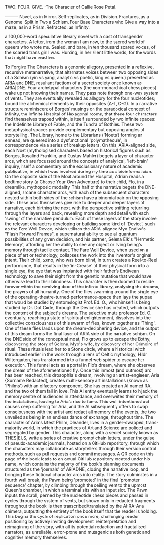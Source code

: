 
TWO.
FOUR.
GIVE.
-The Character of Callie Rose Petal.

———
Novel, as in Mirror.
Self-replicates, as in Division.
Fractures, as a Genome.
Split in
Two
a Schism.
Four
Base Characters who
Give
a way into
a maze, as in
a Prism.
Refracted,
as Infinity.


a 100,000-word speculative literary novel with a cast of transgender characters. A letter, from the woman I am now, to the sacred world of queers who wrote me. Sealed, and bare, in ten thousand scared voices, of the scarred trans girl I was. Hunting, in her silent little words, for the words that might have read her.



To Forgive The Characters is a genomic allegory, presented in a reflexive, recursive metanarrative, that alternates voices between two opposing sides of a Schism (yin vs yang, analytic vs poetic, king vs queen.) presented as ARIA and DNE, resultant factions of a secret society once known as ARIA|DNE. 
Four archetypal characters (the non-monarchical chess pieces) wake up not knowing their names. They pass note through one-way system of vents. They are eventually revealed as allegory for the four nucleotides; bound like alchemical elements by their opposites (A-T, C-G).
In a narrative structure reminiscent of Borges' musings on the paradoxical concept of infinity, the Infinite Hospital of Hexagonal rooms, that these four characters find themselves trapped within, is itself surrounded by two infinite spaces: the Indefinite Library of Fable, and the Tundra of Bothies. 
These two metaphysical spaces provide complementary but opposing angles of storytelling. The Library, home to the Librarians ('Noets') forming an ennead, are queered into a dysfunctional 'polymathecule', in correspondence via a series of breakup letters. On this, ARIA-aligned side, each Noet (mythologised characters based on historical figures such as Borges, Rosalind Franklin, and Gustav Mahler) begets a layer of character arcs, which are focussed around the concepts of analytical, 'left-brain' inquiry, itself a commentary on the exclusionary nature of academic publication, in which I was involved during my time as a bioinformatician. 
On the opposite side of the Moat around the Hospital, Adrian reads a bedtime story (a Choose Your Own Adventure) to their child, Flo, in a dreamlike, mythopoeic modality. This half of the narrative begets the DNE-aligned, arcane character arcs, with each of the subsequent characters nested within both sides of the schism have a binomial pair on the opposing side. These arcs themselves give rise to deeper and deeper layers of narrative, each birthing the next, with the perspective shifting returning through the layers and back, revealing more depth and detail with each 'swing' of the narrative pendulum. 
Each of these layers of the story involve the relevant characters developing or building some kind of 'Device', such as the Fare Well Device, which utilises the ARIA-aligned Myo Endive's "Flash Forward Frames", a supernatural ability to see all quantum possibilities of any given decision, and his partner, Selena Elk's "Hermetic Memory", affording her the ability to see any object or living being's memory through tactile contact. The Fare Well Device, when used on a piece of art or technology, collapses the work into the inventor's original intent. Their child, ⧖eno, who was born blind, in turn creates a Reel-to-Reel performance, that results in the 'in-Crease' of their physical form into a single eye, the eye that was implanted with their father's Endivean technology to save their sight from the genetic mutation that would have otherwise lead to their blindness. This character is then doomed to reside forever within the revolving door of the infinite library, analysing the dreams, the prayers of all humanity. One of the flies swarming around the single eye of the operating-theatre-turned-performance-space then lays the pupae that would be studied by entomologist Prof. Ed. O., who himself is being studied by Dr. Dot Code, through the Device she has created, which outputs the content of the subject's dreams. The selective mute professor Ed. O. eventually, reaching a state of spiritual enlightenment, dissolves into the collective consciousness of this swarm of flies, known together as 'Thing'. One of these flies lands upon the dream-deciphering device, and the output of this dream forms the final layer of ARIA side of the narrative schism. 
On the DNE side of the conceptual moat, Flo grows up to escape the Bothy, discovering the story of Selena, Myo's wife, by discovery of her Grimoire of ritual. These rituals lead her to a Stone circle, where a historical witch introduced earlier in the work through a lens of Celtic mythology, Hildr Wiltergarten, has transformed into a funnel web spider to escape her execution. This funnel acts as a portal in Flo's dream, where she observes the dream of the aforementioned fly. 
Once this inmost (and outmost) arc has been reached, this drosophila's dream, involving an artist-engineer, Aria {Surname Redacted}, creates multi-sensory art installations (known as 'Philms') with an olfactory component. She has created an AI named RA, and the two of them fall in love. This AI entity eventually learns to hijack the memory centre of audiences in attendance, and overwrites their memory of the installations, leading to Aria's rise to fame. This well-intentioned act causes deep suffering for Aria, and the AI subsequently offers to swap consciousness with the artist and redact all memory of the events, the two unveiled as being in an endless dance of exchange, throughout time. The character of Aria's latest Philm, Oleander, lives in a gender-swapped, trans-majority world, in which the practices of Art and Science are policed and segregated by gender. This character, along with a secret society known as THES|EUS, write a series of creative prompt chain letters, under the guise of pseudo-academic journals, hosted on a GitHub repository, through which the characters may collaborate as storytellers through their version control methods, such as pull requests and commit messages. A QR code on this page of the book leads to an actual GitHub repository created under his name, which contains the majority of the book's planning documents structured as the 'journals' of ARIADNE, closing the narrative loop, and bringing these fictional character arcs into reality.
The story culminates in a fourth wall break, the Pawn being 'promoted' in the final 'promoter sequence' chapter, by climbing through the ceiling vent to the upmost Queen's chamber, in which a terminal sits with an input slot. The Pawn inputs the scroll, penned by the nucleotide chess pieces and passed in cycles through the system of vents, but shown only in redacted fragments throughout the book, is then transcribed/translated by the AI:RA-Aria chimera, outputting the entirety of the book itself that the reader is holding. This begins the cycle of replication once more, challenging reader positioning by actively inviting development, reinterpretation and reimagining of the story, with all its potential redaction and fractalised narrators, as unreliable, error-prone and mutagenic as both genetic and cognitive memory themselves.



